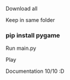 Download all


Keep in same folder

### __pip install pygame__

Run main.py

Play

Documentation 10/10 :D

